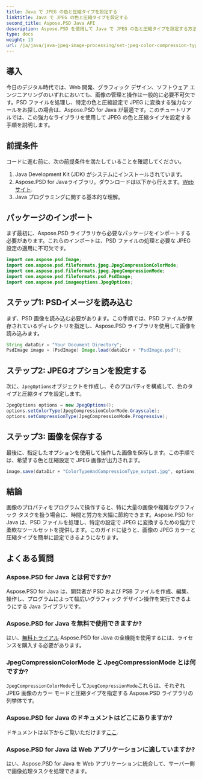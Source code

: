 ```yaml
---
title: Java で JPEG の色と圧縮タイプを設定する
linktitle: Java で JPEG の色と圧縮タイプを設定する
second_title: Aspose.PSD Java API
description: Aspose.PSD を使用して Java で JPEG の色と圧縮タイプを設定する方法を学びます。このステップバイステップ ガイドにより、画像処理が簡単かつ効率的になります。
type: docs
weight: 13
url: /ja/java/java-jpeg-image-processing/set-jpeg-color-compression-type-java/
---
```

## 導入
今日のデジタル時代では、Web 開発、グラフィック デザイン、ソフトウェア エンジニアリングのいずれにおいても、画像の管理と操作は一般的に必要不可欠です。PSD ファイルを処理し、特定の色と圧縮設定で JPEG に変換する強力なツールをお探しの場合は、Aspose.PSD for Java が最適です。このチュートリアルでは、この強力なライブラリを使用して JPEG の色と圧縮タイプを設定する手順を説明します。
## 前提条件
コードに進む前に、次の前提条件を満たしていることを確認してください。
1. Java Development Kit (JDK) がシステムにインストールされています。
2. Aspose.PSD for Javaライブラリ。ダウンロードは以下から行えます。[Webサイト](https://releases.aspose.com/psd/java/).
3. Java プログラミングに関する基本的な理解。
## パッケージのインポート
まず最初に、Aspose.PSD ライブラリから必要なパッケージをインポートする必要があります。これらのインポートは、PSD ファイルの処理と必要な JPEG 設定の適用に不可欠です。
```java
import com.aspose.psd.Image;
import com.aspose.psd.fileformats.jpeg.JpegCompressionColorMode;
import com.aspose.psd.fileformats.jpeg.JpegCompressionMode;
import com.aspose.psd.fileformats.psd.PsdImage;
import com.aspose.psd.imageoptions.JpegOptions;
```
## ステップ1: PSDイメージを読み込む
まず、PSD 画像を読み込む必要があります。この手順では、PSD ファイルが保存されているディレクトリを指定し、Aspose.PSD ライブラリを使用して画像を読み込みます。
```java
String dataDir = "Your Document Directory";
PsdImage image = (PsdImage) Image.load(dataDir + "PsdImage.psd");
```
## ステップ2: JPEGオプションを設定する
次に、`JpegOptions`オブジェクトを作成し、そのプロパティを構成して、色のタイプと圧縮タイプを設定します。 
```java
JpegOptions options = new JpegOptions();
options.setColorType(JpegCompressionColorMode.Grayscale);
options.setCompressionType(JpegCompressionMode.Progressive);
```
## ステップ3: 画像を保存する
最後に、指定したオプションを使用して操作した画像を保存します。この手順では、希望する色と圧縮設定で JPEG 画像が出力されます。
```java
image.save(dataDir + "ColorTypeAndCompressionType_output.jpg", options);
```
## 結論
画像のプロパティをプログラムで操作すると、特に大量の画像や複雑なグラフィック タスクを扱う場合に、時間と労力を大幅に節約できます。Aspose.PSD for Java は、PSD ファイルを処理し、特定の設定で JPEG に変換するための強力で柔軟なツールセットを提供します。このガイドに従うと、画像の JPEG カラーと圧縮タイプを簡単に設定できるようになります。
## よくある質問
### Aspose.PSD for Java とは何ですか?
Aspose.PSD for Java は、開発者が PSD および PSB ファイルを作成、編集、操作し、プログラムによって幅広いグラフィック デザイン操作を実行できるようにする Java ライブラリです。
### Aspose.PSD for Java を無料で使用できますか?
はい、[無料トライアル](https://releases.aspose.com/) Aspose.PSD for Java の全機能を使用するには、ライセンスを購入する必要があります。
### JpegCompressionColorMode と JpegCompressionMode とは何ですか?
`JpegCompressionColorMode`そして`JpegCompressionMode`これらは、それぞれ JPEG 画像のカラー モードと圧縮タイプを指定する Aspose.PSD ライブラリの列挙体です。
### Aspose.PSD for Java のドキュメントはどこにありますか?
ドキュメントは以下からご覧いただけます[ここ](https://reference.aspose.com/psd/java/).
### Aspose.PSD for Java は Web アプリケーションに適していますか?
はい、Aspose.PSD for Java を Web アプリケーションに統合して、サーバー側で画像処理タスクを処理できます。